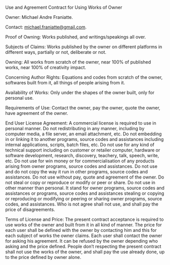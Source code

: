 
Use and Agreement Contract for Using Works of Owner

Owner: Michael Andre Franiatte.

Contact: michael.franiatte@gmail.com.

Proof of Owning: Works published, and writings/speakings all over.

Subjects of Claims: Works published by the owner on different platforms in different ways, partially or not, deliberate or not.

Owning: All works from scratch of the owner, near 100% of published works, near 100% of creativity impact.

Concerning Author Rights: Equations and codes from scratch of the owner, softwares built from it, all things of people arising from it.

Availability of Works: Only under the shapes of the owner built, only for personal use.

Requirements of Use: Contact the owner, pay the owner, quote the owner, have agreement of the owner.

End User License Agreement: A commercial license is required to use in personal manner. Do not redistributing in any manner, including by computer media, a file server, an email attachment, etc. Do not embedding in or linking it to another programs, source codes and assistances including internal applications, scripts, batch files, etc. Do not use for any kind of technical support including on customer or retailer computer, hardware or software development, research, discovery, teachery, talk, speech, write, etc. Do not use for win money or for commercialisation of any products arising from owner programs, source codes and assistances. Do not use and do not copy the way it run in other programs, source codes and assistances. Do not use without pay, quote and agreement of the owner. Do not steal or copy or reproduce or modify or peer or share. Do not use in other manner than personal. It stand for owner programs, source codes and assistances or programs, source codes and assistances stealing or copying or reproducing or modifying or peering or sharing owner programs, source codes, and assistances. Who is not agree shall not use, and shall pay the price of disagreements.

Terms of License and Price: The present contract acceptance is required to use works of the owner and built from it in all kind of manner. The price for each user shall be defined with the owner by contacting him and this for each subject of works the owner claims. Each user shall contact the owner for asking his agreement. It can be refused by the owner depending who asking and the price defined. People don’t respecting the present contract shall not use the works of the owner, and shall pay the use already done, up to the price defined by owner alone.

